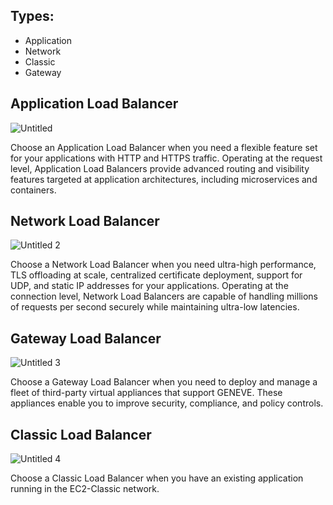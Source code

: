 ## Types: 
- Application
- Network
- Classic
- Gateway

## Application Load Balancer
![Untitled](https://user-images.githubusercontent.com/79608549/208427967-08a5b9c6-5975-4ff1-9070-43259ae6905b.jpg)

Choose an Application Load Balancer when you need a flexible feature set for your applications with HTTP and HTTPS traffic. Operating at the request level, Application Load Balancers provide advanced routing and visibility features targeted at application architectures, including microservices and containers.

## Network Load Balancer
![Untitled 2](https://user-images.githubusercontent.com/79608549/208428004-f3696455-6d91-4ae3-8028-f45c262b2141.jpg)

Choose a Network Load Balancer when you need ultra-high performance, TLS offloading at scale, centralized certificate deployment, support for UDP, and static IP addresses for your applications. Operating at the connection level, Network Load Balancers are capable of handling millions of requests per second securely while maintaining ultra-low latencies.

## Gateway Load Balancer
![Untitled 3](https://user-images.githubusercontent.com/79608549/208428036-7a9735f3-e313-4667-9484-a147d661f440.jpg)

Choose a Gateway Load Balancer when you need to deploy and manage a fleet of third-party virtual appliances that support GENEVE. These appliances enable you to improve security, compliance, and policy controls.

## Classic Load Balancer
![Untitled 4](https://user-images.githubusercontent.com/79608549/208428070-f409e437-0168-40c6-a66c-35be176ff133.jpg)


Choose a Classic Load Balancer when you have an existing application running in the EC2-Classic network.
